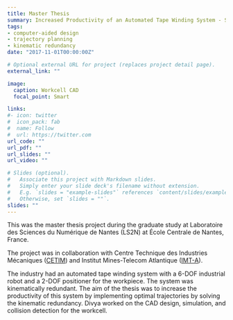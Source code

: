 ```yaml
---
title: Master Thesis
summary: Increased Productivity of an Automated Tape Winding System - SPIDE TP Platform
tags:
- computer-aided design
- trajectory planning
- kinematic redundancy
date: "2017-11-01T00:00:00Z"

# Optional external URL for project (replaces project detail page).
external_link: ""

image:
  caption: Workcell CAD
  focal_point: Smart

links:
#- icon: twitter
#  icon_pack: fab
#  name: Follow
#  url: https://twitter.com
url_code: ""
url_pdf: ""
url_slides: ""
url_video: ""

# Slides (optional).
#   Associate this project with Markdown slides.
#   Simply enter your slide deck's filename without extension.
#   E.g. `slides = "example-slides"` references `content/slides/example-slides.md`.
#   Otherwise, set `slides = ""`.
slides: ""
---
```


This was the master thesis project during the graduate study at Laboratoire des Sciences du Numérique de Nantes (LS2N) at École Centrale de Nantes, France.

The project was in collaboration with Centre Technique des Industries Mécaniques ([CETIM](https://www.cetim.fr/Le-Cetim/Implantations/Sites/Nantes)) and Institut Mines-Telecom Atlantique ([IMT-A](https://www.imt-atlantique.fr/fr)).

The industry had an automated tape winding system with a 6-DOF industrial robot and a 2-DOF positioner for the workpiece. The system was kinematically redundant. The aim of the thesis was to increase the productivity of this system by implementing optimal trajectories by solving the kinematic redundancy. Divya worked on the CAD design, simulation, and collision detection for the workcell.
